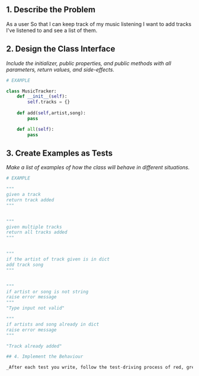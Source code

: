 
## 1. Describe the Problem

As a user
So that I can keep track of my music listening
I want to add tracks I've listened to and see a list of them.

## 2. Design the Class Interface

_Include the initializer, public properties, and public methods with all parameters, return values, and side-effects._

```python
# EXAMPLE

class MusicTracker:
    def __init__(self):
        self.tracks = {}
    
    def add(self,artist,song):
        pass

    def all(self):
        pass

```

## 3. Create Examples as Tests

_Make a list of examples of how the class will behave in different situations._

``` python
# EXAMPLE

"""
given a track
return track added
"""


"""
given multiple tracks
return all tracks added
"""


"""
if the artist of track given is in dict
add track song
"""


"""
if artist or song is not string
raise error message
"""
"Type input not valid"

"""
if artists and song already in dict
raise error message 
"""

"Track already added"

## 4. Implement the Behaviour

_After each test you write, follow the test-driving process of red, green, refactor to implement the behaviour._

